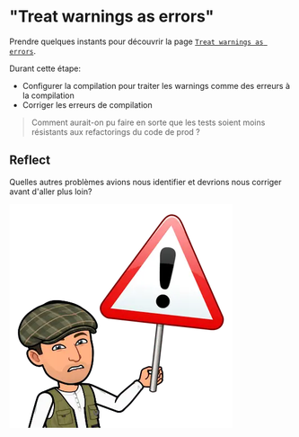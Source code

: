 # "Treat warnings as errors"
Prendre quelques instants pour découvrir la page [`Treat warnings as errors`](https://xtrem-tdd.netlify.app/Flavours/treat-warnings-as-errors).

Durant cette étape:
- Configurer la compilation pour traiter les warnings comme des erreurs à la compilation
- Corriger les erreurs de compilation

> Comment aurait-on pu faire en sorte que les tests soient moins résistants aux refactorings du code de prod ?

## Reflect
Quelles autres problèmes avions nous identifier et devrions nous corriger avant d'aller plus loin?

![Treat warnings as errors](steps/img/02.treat-warnings-as-errors/treat-warnings-as-errors.webp)